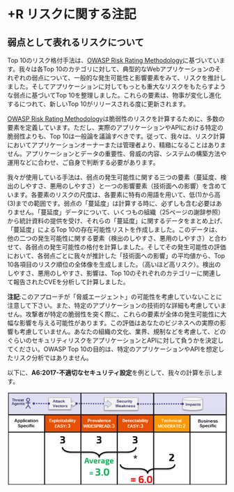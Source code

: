 # +R リスクに関する注記

## 弱点として表れるリスクについて
Top 10のリスク格付手法は、[OWASP Risk Rating Methodology](https://www.owasp.org/index.php/OWASP_Risk_Rating_Methodology)に基づいています。我々は各Top 10のカテゴリに対して、典型的なWebアプリケーションのそれぞれの弱点について、一般的な発生可能性と影響要素をみて、リスクを推計しました。そしてアプリケーションに対してもっとも重大なリスクをもたらすような弱点に基づいてTop 10を整理しました。これらの要素は、物事が変化し進化するにつれて、新しいTop 10がリリースされる度に更新されます。

[OWASP Risk Rating Methodology](https://www.owasp.org/index.php/OWASP_Risk_Rating_Methodology)は脆弱性のリスクを計算するために、多数の要素を定義しています。ただし、実際のアプリケーションやAPIにおける特定の脆弱性よりも、Top 10は一般論を議論すべきです。従って、我々は、リスク計算においてアプリケーションオーナーまたは管理者より、精緻になることはありません。アプリケーションとデータの重要性、脅威の内容、システムの構築方法や運用などに合わせ、ご自身で判断する必要があります。

我々が使用している手法は、弱点の発生可能性に関する三つの要素（蔓延度、検出のしやすさ、悪用のしやすさ）と一つの影響要素（技術面への影響）を含めています。各要素のリスクの尺度は、各要素に特有の用語を用いて、低(1)から高(3)までの範囲です。弱点の「蔓延度」は計算する時に、必ずしも含む必要はありません。「蔓延度」データについて、いくつもの組織（25ページの謝辞参照）から統計資料の提供を受け、それらの「蔓延度」に関するデータをまとめ上げ、「蔓延度」によるTop 10の存在可能性リストを作成しました。このデータは、他の二つの発生可能性に関する要素（検出のしやすさ、悪用のしやすさ）と合わせて、各弱点の発生可能性の格付を計算しました。そしてその発生可能性の評価において、各弱点ごとに我々が推計した「技術面への影響」の平均値から、Top 10各項目のリスク順位の全体像を生成しました。（高いほど高リスク）。検出のしやすさ、悪用のしやすさ、影響は、Top 10のそれぞれのカテゴリーに関連して報告されたCVEを分析して計算しました。

**注記**:このアプローチが「脅威エージェント」の可能性を考慮していないことに注意して下さい。また、特定のアプリケーションの技術的な詳細も考慮していません。攻撃者が特定の脆弱性を突く際に、これらの要素が全体の発生可能性に大幅な影響を与える可能性があります。この評価はあなたのビジネスへの実際の影響も考慮していません。あなたの組織の文化、業界、規制などを考慮して、どのぐらいのセキュリティリスクをアプリケーションとAPIに対して負うかを決定してください。OWASP Top 10の目的は、特定のアプリケーションやAPIを想定したリスク分析ではありません。

以下に、**A6:2017-不適切なセキュリティ設定**を例として、我々の計算を示します。

![Risk Calculation for A6:2017-Security Misconfiguration](images/0xc0-risk-explanation.png)
